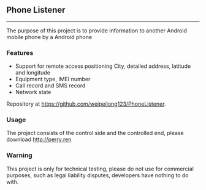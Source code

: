 ## **Phone Listener** 

----------
The purpose of this project is to provide information to another Android mobile phone by a Android phone

### **Features**
 - Support for remote access positioning City, detailed address, latitude and longitude
 - Equipment type, IMEI number
 - Call record and SMS record
 - Network state

Repository at https://github.com/weipeilong123/PhoneListener.

### **Usage**
The project consists of the control side and the controlled end, please download http://perry.ren

### **Warning**
This project is only for technical testing, please do not use for commercial purposes, such as legal liability disputes, developers have nothing to do with.
